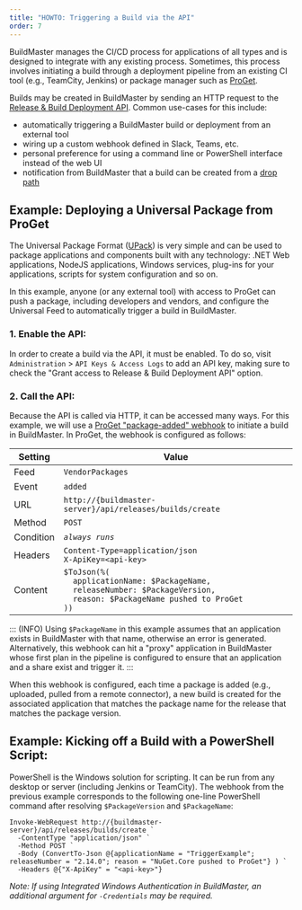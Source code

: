 ```yaml
---
title: "HOWTO: Triggering a Build via the API"
order: 7
---
```



BuildMaster manages the CI/CD process for applications of all types and is designed to integrate with any existing process. Sometimes, this process involves initiating a build through a deployment pipeline from an existing CI tool (e.g., TeamCity, Jenkins) or package manager such as [ProGet](/proget).

Builds may be created in BuildMaster by sending an HTTP request to the [Release & Build Deployment API](/docs/buildmaster/reference/api/release-and-build). Common use-cases for this include:

 - automatically triggering a BuildMaster build or deployment from an external tool
 - wiring up a custom webhook defined in Slack, Teams, etc.
 - personal preference for using a command line or PowerShell interface instead of the web UI
 - notification from BuildMaster that a build can be created from a  [drop path](/docs/buildmaster/builds-continuous-integration/buildmaster-artifacts/buildmaster-drop-folders)
 
## Example: Deploying a Universal Package from ProGet

The Universal Package Format ([UPack](https://inedo.com/upack)) is very simple and can be used to package applications and components built with any technology: .NET Web applications, NodeJS applications, Windows services, plug-ins for your applications, scripts for system configuration and so on.

In this example, anyone (or any external tool) with access to ProGet can push a package, including developers and vendors, and configure the Universal Feed to automatically trigger a build in BuildMaster.

### 1. Enable the API:

In order to create a build via the API, it must be enabled. To do so, visit `Administration` > `API Keys & Access Logs` to add an API key, making sure to check the "Grant access to Release & Build Deployment API" option.

### 2. Call the API: 

Because the API is called via HTTP, it can be accessed many ways. For this example, we will use a [ProGet "package-added" webhook](/docs/proget/administration/proget-notifications-webhooks) to initiate a build in BuildMaster. In ProGet, the webhook is configured as follows:

| Setting | Value |
|---|---|
| Feed | `VendorPackages` |
| Event | `added` |
| URL | `http://{buildmaster-server}/api/releases/builds/create` |
| Method | `POST` |
| Condition | *`always runs`* |
| Headers | `Content-Type=application/json`<br/>`X-ApiKey=<api-key>` |
|Content | `$ToJson(%(`<br/>`  applicationName: $PackageName,`<br/>`  releaseNumber: $PackageVersion,`<br/>`  reason: $PackageName pushed to ProGet`<br/>`))` |

::: (INFO)
Using `$PackageName` in this example assumes that an application exists in BuildMaster with that name, otherwise an error is generated. Alternatively, this webhook can hit a "proxy" application in BuildMaster whose first plan in the pipeline is configured to ensure that an application and a share exist and trigger it.
:::

When this webhook is configured, each time a package is added (e.g., uploaded, pulled from a remote connector), a new build is created for the associated application that matches the package name for the release that matches the package version.

## Example: Kicking off a Build with a PowerShell Script:

PowerShell is the Windows solution for scripting. It can be run from any desktop or server (including Jenkins or TeamCity). The webhook from the previous example corresponds to the following one-line PowerShell command after resolving `$PackageVersion` and `$PackageName`:

```
Invoke-WebRequest http://{buildmaster-server}/api/releases/builds/create `
  -ContentType "application/json" `
  -Method POST `
  -Body (ConvertTo-Json @{applicationName = "TriggerExample"; releaseNumber = "2.14.0"; reason = "NuGet.Core pushed to ProGet"} ) `
  -Headers @{"X-ApiKey" = "<api-key>"}
```

*Note: If using Integrated Windows Authentication in BuildMaster, an additional argument for `-Credentials` may be required.*